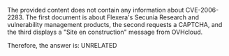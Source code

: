The provided content does not contain any information about CVE-2006-2283. The first document is about Flexera's Secunia Research and vulnerability management products, the second requests a CAPTCHA, and the third displays a "Site en construction" message from OVHcloud.

Therefore, the answer is: UNRELATED